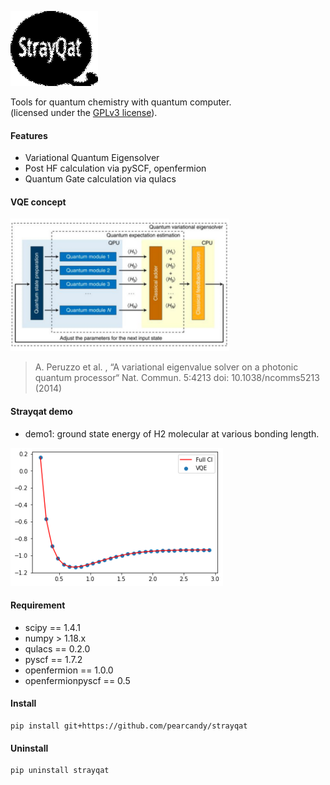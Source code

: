 
![strayqat_logo](https://github.com/pearcandy/strayqat/blob/master/img/strayqat_logo.png?raw=true)

Tools for quantum chemistry with quantum computer.  
(licensed under the [GPLv3 license](https://github.com/pearcandy/strayqat/blob/master/LICENSE)).

#### Features
- Variational Quantum Eigensolver
- Post HF calculation via pySCF, openfermion
- Quantum Gate calculation via qulacs
 

#### VQE concept

![vqe_concept](https://github.com/pearcandy/strayqat/blob/master/img/VQE_concept.png?raw=true)

> A. Peruzzo et al. , “A variational eigenvalue solver on a photonic quantum processor“ Nat. Commun. 5:4213 doi: 10.1038/ncomms5213 (2014)

#### Strayqat demo 

- demo1: ground state energy of H2 molecular at various bonding length.

![strayqat_demo](https://github.com/pearcandy/strayqat/blob/master/img/demo1.png?raw=true)


#### Requirement
- scipy == 1.4.1
- numpy > 1.18.x
- qulacs == 0.2.0
- pyscf  == 1.7.2
- openfermion == 1.0.0
- openfermionpyscf == 0.5

#### Install 
```
pip install git+https://github.com/pearcandy/strayqat
```


#### Uninstall
```
pip uninstall strayqat
```
